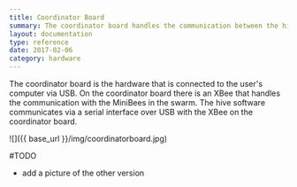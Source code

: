 ```yaml
---
title: Coordinator Board
summary: The coordinator board handles the communication between the hive software and the minibee swarm.
layout: documentation
type: reference
date: 2017-02-06
category: hardware
---
```


The coordinator board is the hardware that is connected to the user's computer via USB. On the coordinator board there is an XBee that handles the communication with the MiniBees in the swarm. The hive software communicates via a serial interface over USB with the XBee on the coordinator board.

![]({{ base_url }}/img/coordinatorboard.jpg)

#TODO

- add a picture of the other version
